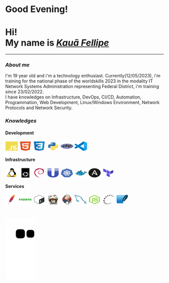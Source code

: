# Good Evening!
# Hi! <br>My name is <u><i>Kauã Fellipe</i></u>
<hr>

### <i>About me</i>

I'm 19 year old and i'm a technology enthusiast. Currently(12/05/2023), i'm training for the national phase of the worldskills 2023 in the modality IT Network Systems Administration representing Federal District, i'm training since 23/02/2022.<br>
I have knowledges on Infrastructure, DevOps, CI/CD, Automation, Programmation, Web Development, Linux/Windows Environment, Network Protocols and Network Security.<br>

### *Knowledges*

<div>

#### Development

<img align="center" alt="JS-Icon" height="30" width="40" src="https://raw.githubusercontent.com/devicons/devicon/master/icons/javascript/javascript-plain.svg">
  <img align="center" alt="HTML5-Icon" height="30" width="40" src="https://raw.githubusercontent.com/devicons/devicon/master/icons/html5/html5-original.svg">
  <img align="center" alt="CSS3-Icon" height="30" width="40" src="https://raw.githubusercontent.com/devicons/devicon/master/icons/css3/css3-original.svg">
  <img align="center" alt="Python-Icon" height="30" width="40" src="https://raw.githubusercontent.com/devicons/devicon/master/icons/python/python-original.svg">
  <img align="center" alt="PHP-Icon" height="30" width="40" src="https://raw.githubusercontent.com/devicons/devicon/master/icons/php/php-original.svg">
  <img align="center" alt="vscode-Icon" height="30" width="40" src="https://raw.githubusercontent.com/devicons/devicon/master/icons/vscode/vscode-original.svg">
  

</div>
<div>

#### Infrastructure
  <img align="center" alt="linux-Icon" height="30" width="40" src="https://raw.githubusercontent.com/devicons/devicon/master/icons/linux/linux-original.svg">
  <img align="center" alt="ubuntu-Icon" height="30" width="40" src="https://raw.githubusercontent.com/devicons/devicon/master/icons/ubuntu/ubuntu-plain.svg">
  <img align="center" alt="debian-Icon" height="30" width="40" src="https://raw.githubusercontent.com/devicons/devicon/master/icons/debian/debian-original.svg">
  <img align="center" alt="unix-Icon" height="30" width="40" src="https://raw.githubusercontent.com/devicons/devicon/master/icons/unix/unix-original.svg">
  <img align="center" alt="kubernetes-Icon" height="30" width="40" src="https://raw.githubusercontent.com/devicons/devicon/master/icons/kubernetes/kubernetes-plain.svg">
  <img align="center" alt="Docker-Icon" height="30" width="40" src="https://raw.githubusercontent.com/devicons/devicon/master/icons/docker/docker-original.svg">
  <img align="center" alt="ansible-Icon" height="30" width="40" src="https://raw.githubusercontent.com/devicons/devicon/master/icons/ansible/ansible-original.svg">
  <img align="center" alt="terraform-Icon" height="30" width="40" src="https://raw.githubusercontent.com/devicons/devicon/master/icons/terraform/terraform-original.svg">

</div>

<div>

#### Services

  <img align="center" alt="apache-Icon" height="30" width="40" src="https://raw.githubusercontent.com/devicons/devicon/master/icons/apache/apache-original.svg">
  <img align="center" alt="nginx-Icon" height="30" width="40" src="https://raw.githubusercontent.com/devicons/devicon/master/icons/nginx/nginx-original.svg">
  <img align="center" alt="bash-Icon" height="30" width="40" src="https://raw.githubusercontent.com/devicons/devicon/master/icons/bash/bash-original.svg">
  <img align="center" alt="composer-Icon" height="30" width="40" src="https://raw.githubusercontent.com/devicons/devicon/master/icons/composer/composer-original.svg">
  <img align="center" alt="jenkins-Icon" height="30" width="40" src="https://raw.githubusercontent.com/devicons/devicon/master/icons/jenkins/jenkins-original.svg">
  <img align="center" alt="mysql-Icon" height="30" width="40" src="https://raw.githubusercontent.com/devicons/devicon/master/icons/mysql/mysql-plain.svg">
  <img align="center" alt="nodejs-Icon" height="30" width="40" src="https://raw.githubusercontent.com/devicons/devicon/master/icons/nodejs/nodejs-plain.svg">
  <img align="center" alt="ssh-Icon" height="30" width="40" src="https://raw.githubusercontent.com/devicons/devicon/master/icons/ssh/ssh-original.svg">
  <img align="center" alt="sqlite-Icon" height="30" width="40" src="https://raw.githubusercontent.com/devicons/devicon/master/icons/sqlite/sqlite-original.svg">

</div>


<div style="display: inline_block"><br>
  
</div>

##

![Snake animation](https://github.com/kfellipe/kfellipe/blob/output/github-contribution-grid-snake.svg)

